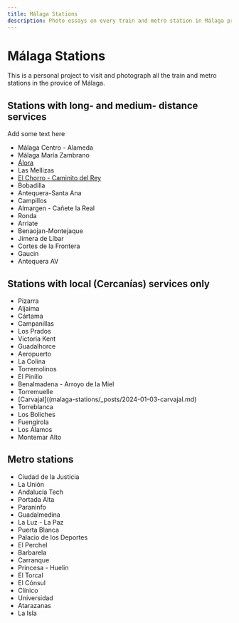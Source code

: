 ```yaml
---
title: Málaga Stations
description: Photo essays on every train and metro station in Málaga province
---
```


#  Málaga Stations

This is a personal project to visit and photograph all the train and metro stations in the provice of Málaga.

## Stations with long- and medium- distance services

Add some text here

- Málaga Centro - Alameda
- Málaga María Zambrano
- [Álora](malaga-stations/_posts/2024-01-02-alora.md)
- Las Mellizas
- [El Chorro - Caminito del Rey](malaga-stations/_posts/2024-01-04-el-chorro.md)
- Bobadilla
- Antequera-Santa Ana
- Campillos
- Almargen - Cañete la Real
- Ronda
- Arriate
- Benaojan-Montejaque
- Jimera de Líbar
- Cortes de la Frontera
- Gaucin
- Antequera AV

## Stations with local (Cercanías) services only

- Pizarra
- Aljaima
- Cártama
- Campanillas
- Los Prados
- Victoria Kent
- Guadalhorce
- Aeropuerto
- La Colina
- Torremolinos
- El Pinillo
- Benalmadena - Arroyo de la Miel
- Torremuelle
- [Carvajal]((malaga-stations/_posts/2024-01-03-carvajal.md)
- Torreblanca
- Los Boliches
- Fuengirola
- Los Álamos
- Montemar Alto

## Metro stations

- Ciudad de la Justicia
- La Unión
- Andalucía Tech
- Portada Alta
- Paraninfo
- Guadalmedina
- La Luz - La Paz
- Puerta Blanca
- Palacio de los Deportes
- El Perchel
- Barbarela
- Carranque
- Princesa - Huelin
- El Torcal
- El Cónsul
- Clínico
- Universidad
- Atarazanas
- La Isla
